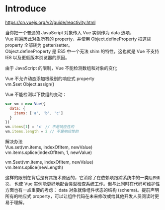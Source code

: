 # Introduce

https://cn.vuejs.org/v2/guide/reactivity.html  

当你把一个普通的 JavaScript 对象传入 Vue 实例作为 data 选项，  
Vue 将遍历此对象所有的 property，并使用 Object.defineProperty 把这些 property 全部转为 getter/setter。  
Object.defineProperty 是 ES5 中一个无法 shim 的特性，这也就是 Vue 不支持 IE8 以及更低版本浏览器的原因。  

由于 JavaScript 的限制，Vue 不能检测数组和对象的变化

Vue 不允许动态添加根级别的响应式 property  
vm.$set  Object.assign()  


Vue 不能检测以下数组的变动：  
```javascript
var vm = new Vue({
  data: {
    items: ['a', 'b', 'c']
  }
})
vm.items[1] = 'x' // 不是响应性的
vm.items.length = 2 // 不是响应性的
```
解决办法  
Vue.set(vm.items, indexOfItem, newValue)  
vm.items.splice(indexOfItem, 1, newValue)   

vm.$set(vm.items, indexOfItem, newValue)  
vm.items.splice(newLength)  

这样的限制在背后是有其技术原因的，它消除了在依赖项跟踪系统中的一类`边界情况`，
也使 Vue 实例能更好地配合类型检查系统工作。但与此同时在代码可维护性方面也有一点重要的考虑：
data 对象就像组件状态的结构 (schema)。提前声明所有的响应式 property，可以让组件代码在未来修改或给其他开发人员阅读时更易于理解。

